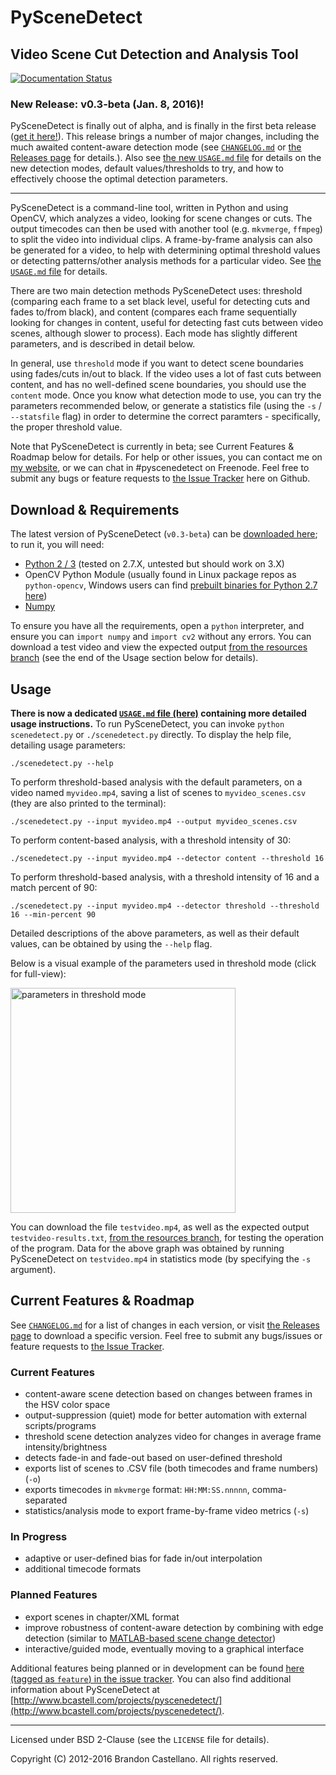       
PySceneDetect
==========================================================
Video Scene Cut Detection and Analysis Tool
----------------------------------------------------------

[![Documentation Status](https://readthedocs.org/projects/pyscenedetect/badge/?version=latest)](http://pyscenedetect.readthedocs.org/en/latest/?badge=latest)

### New Release: v0.3-beta (Jan. 8, 2016)!

PySceneDetect is finally out of alpha, and is finally in the first beta release ([get it here!](https://github.com/Breakthrough/PySceneDetect/releases)).  This release brings a number of major changes, including the much awaited content-aware detection mode (see [`CHANGELOG.md`](https://github.com/Breakthrough/PySceneDetect/blob/master/CHANGELOG.md) or [the Releases page](https://github.com/Breakthrough/PySceneDetect/releases) for details.).  Also see [the new `USAGE.md` file](https://github.com/Breakthrough/PySceneDetect/blob/master/USAGE.md) for details on the new detection modes, default values/thresholds to try, and how to effectively choose the optimal detection parameters.

----------------------------------------------------------

PySceneDetect is a command-line tool, written in Python and using OpenCV, which analyzes a video, looking for scene changes or cuts.  The output timecodes can then be used with another tool (e.g. `mkvmerge`, `ffmpeg`) to split the video into individual clips.  A frame-by-frame analysis can also be generated for a video, to help with determining optimal threshold values or detecting patterns/other analysis methods for a particular video.  See [the `USAGE.md` file](https://github.com/Breakthrough/PySceneDetect/blob/master/USAGE.md) for details.

There are two main detection methods PySceneDetect uses: threshold (comparing each frame to a set black level, useful for detecting cuts and fades to/from black), and content (compares each frame sequentially looking for changes in content, useful for detecting fast cuts between video scenes, although slower to process).  Each mode has slightly different parameters, and is described in detail below.

In general, use `threshold` mode if you want to detect scene boundaries using fades/cuts in/out to black.  If the video uses a lot of fast cuts between content, and has no well-defined scene boundaries, you should use the `content` mode.  Once you know what detection mode to use, you can try the parameters recommended below, or generate a statistics file (using the `-s` / `--statsfile` flag) in order to determine the correct paramters - specifically, the proper threshold value.

Note that PySceneDetect is currently in beta; see Current Features & Roadmap below for details.  For help or other issues, you can contact me on [my website](http://www.bcastell.com/about/), or we can chat in #pyscenedetect on Freenode.  Feel free to submit any bugs or feature requests to [the Issue Tracker](https://github.com/Breakthrough/PySceneDetect/issues) here on Github.


Download & Requirements
----------------------------------------------------------

The latest version of PySceneDetect (`v0.3-beta`) can be [downloaded here](https://github.com/Breakthrough/PySceneDetect/releases); to run it, you will need:

 - [Python 2 / 3](https://www.python.org/) (tested on 2.7.X, untested but should work on 3.X)
 - OpenCV Python Module (usually found in Linux package repos as `python-opencv`, Windows users can find [prebuilt binaries for Python 2.7 here](http://www.lfd.uci.edu/~gohlke/pythonlibs/#opencv))
 - [Numpy](http://sourceforge.net/projects/numpy/)

To ensure you have all the requirements, open a `python` interpreter, and ensure you can `import numpy` and `import cv2` without any errors.  You can download a test video and view the expected output [from the resources branch](https://github.com/Breakthrough/PySceneDetect/tree/resources/tests) (see the end of the Usage section below for details).


Usage
----------------------------------------------------------

**There is now a dedicated [`USAGE.md` file (here)](https://github.com/Breakthrough/PySceneDetect/blob/master/USAGE.md) containing more detailed usage instructions.**  To run PySceneDetect, you can invoke `python scenedetect.py` or `./scenedetect.py` directly.  To display the help file, detailing usage parameters:

    ./scenedetect.py --help

To perform threshold-based analysis with the default parameters, on a video named `myvideo.mp4`, saving a list of scenes to `myvideo_scenes.csv` (they are also printed to the terminal):

    ./scenedetect.py --input myvideo.mp4 --output myvideo_scenes.csv

To perform content-based analysis, with a threshold intensity of 30:

    ./scenedetect.py --input myvideo.mp4 --detector content --threshold 16

To perform threshold-based analysis, with a threshold intensity of 16 and a match percent of 90:

    ./scenedetect.py --input myvideo.mp4 --detector threshold --threshold 16 --min-percent 90

Detailed descriptions of the above parameters, as well as their default values, can be obtained by using the `--help` flag.

Below is a visual example of the parameters used in threshold mode (click for full-view):

[<img src="https://github.com/Breakthrough/PySceneDetect/raw/resources/images/threshold-param-example.png" alt="parameters in threshold mode" width="360" />](https://github.com/Breakthrough/PySceneDetect/raw/resources/images/threshold-param-example.png)

You can download the file `testvideo.mp4`, as well as the expected output `testvideo-results.txt`, [from the resources branch](https://github.com/Breakthrough/PySceneDetect/tree/resources/tests), for testing the operation of the program.  Data for the above graph was obtained by running PySceneDetect on `testvideo.mp4` in statistics mode (by specifying the `-s` argument).


Current Features & Roadmap
----------------------------------------------------------

See [`CHANGELOG.md`](https://github.com/Breakthrough/PySceneDetect/blob/master/CHANGELOG.md) for a list of changes in each version, or visit [the Releases page](https://github.com/Breakthrough/PySceneDetect/releases) to download a specific version.  Feel free to submit any bugs/issues or feature requests to [the Issue Tracker](https://github.com/Breakthrough/PySceneDetect/issues).

### Current Features

 - content-aware scene detection based on changes between frames in the HSV color space 
 - output-suppression (quiet) mode for better automation with external scripts/programs
 - threshold scene detection analyzes video for changes in average frame intensity/brightness
 - detects fade-in and fade-out based on user-defined threshold
 - exports list of scenes to .CSV file (both timecodes and frame numbers) (`-o`)
 - exports timecodes in `mkvmerge` format: `HH:MM:SS.nnnnn`, comma-separated
 - statistics/analysis mode to export frame-by-frame video metrics (`-s`)

### In Progress

 - adaptive or user-defined bias for fade in/out interpolation
 - additional timecode formats

### Planned Features

 - export scenes in chapter/XML format
 - improve robustness of content-aware detection by combining with edge detection (similar to [MATLAB-based scene change detector](http://www.mathworks.com/help/vision/examples/scene-change-detection.html))
 - interactive/guided mode, eventually moving to a graphical interface

Additional features being planned or in development can be found [here (tagged as `feature`) in the issue tracker](https://github.com/Breakthrough/PySceneDetect/issues?q=is%3Aissue+is%3Aopen+label%3Afeature).  You can also find additional information about PySceneDetect at [http://www.bcastell.com/projects/pyscenedetect/](http://www.bcastell.com/projects/pyscenedetect/).


----------------------------------------------------------

Licensed under BSD 2-Clause (see the `LICENSE` file for details).

Copyright (C) 2012-2016 Brandon Castellano.
All rights reserved.

